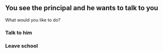 ## You see the principal and he wants to talk to you
What would you like to do?
### Talk to him
### Leave school
